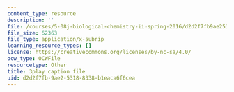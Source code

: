 ```yaml
---
content_type: resource
description: ''
file: /courses/5-08j-biological-chemistry-ii-spring-2016/d2d2f7fb9ae253188338b1eaca6f6cea_CCbvqDuPr_I.vtt
file_size: 62363
file_type: application/x-subrip
learning_resource_types: []
license: https://creativecommons.org/licenses/by-nc-sa/4.0/
ocw_type: OCWFile
resourcetype: Other
title: 3play caption file
uid: d2d2f7fb-9ae2-5318-8338-b1eaca6f6cea
---
```

